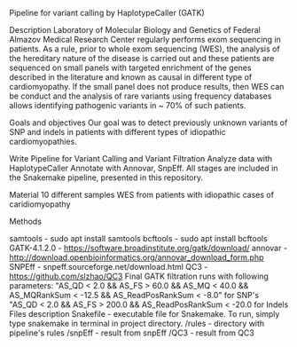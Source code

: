 Pipeline for variant calling by HaplotypeCaller (GATK)

Description
Laboratory of Molecular Biology and Genetics of Federal Almazov Medical Research Center regularly performs exom sequencing in patients. As a rule, prior to whole exom sequencing (WES), the analysis of the hereditary nature of the disease is carried out and these patients are sequenced on small panels with targeted enrichment of the genes described in the literature and known as causal in different type of cardiomyopathy. If the small panel does not produce results, then WES can be conduct and the analysis of rare variants using frequency databases allows identifying pathogenic variants in ~ 70% of such patients.

Goals and objectives
Our goal was to detect previously unknown variants of SNP and indels in patients with different types of idiopathic cardiomyopathies.


Write Pipeline for Variant Calling and Variant Filtration
Analyze data with HaplotypeCaller
Annotate with Annovar, SnpEff.
All stages are included in the Snakemake pipeline, presented in this repository.

Material
10 different samples WES from patients with idiopathic cases of caridiomyopathy

Methods

samtools - sudo apt install samtools
bcftools - sudo apt install bcftools
GATK-4.1.2.0 - https://software.broadinstitute.org/gatk/download/
annovar - http://download.openbioinformatics.org/annovar_download_form.php
SNPEff - snpeff.sourceforge.net/download.html
QC3 - https://github.com/slzhao/QC3
Final GATK filtration runs with following parameters:
"AS_QD < 2.0 && AS_FS > 60.0 && AS_MQ < 40.0 && AS_MQRankSum < -12.5 && AS_ReadPosRankSum < -8.0" for SNP's
"AS_QD < 2.0 && AS_FS > 200.0 && AS_ReadPosRankSum < -20.0 for Indels
Files description
Snakefile - executable file for Snakemake. To run, simply type snakemake in terminal in project directory.
/rules - directory with pipeline's rules
/snpEff - result from snpEff
/QC3 - result from QC3

